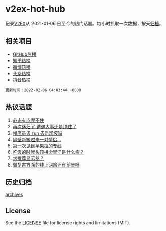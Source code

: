 # v2ex-hot-hub

 记录[V2EX](https://www.v2ex.com/)从 2021-01-06 日至今的热门话题。每小时抓取一次数据，按天[归档](archives)。
 
 ## 相关项目

- [GitHub热榜](https://github.com/snaildev/github-hot-hub)
- [知乎热榜](https://github.com/snaildev/zhihu-hot-hub)
- [微博热榜](https://github.com/snaildev/weibo-hot-hub)
- [头条热榜](https://github.com/snaildev/toutiao-hot-hub)
- [抖音热榜](https://github.com/snaildev/douyin-hot-hub)


 `更新时间：2022-02-06 04:03:44 +0800`

## 热议话题

1. [心态有点绷不住](https://www.v2ex.com/t/831937)
1. [再次迷茫了 遭遇大事还是顶住了](https://www.v2ex.com/t/831970)
1. [程序员该 run 去新加坡吗](https://www.v2ex.com/t/831971)
1. [隔壁新搬过来一对情侣...](https://www.v2ex.com/t/831996)
1. [第一次见到苹果拉的专线](https://www.v2ex.com/t/831950)
1. [吃饭的时候头顶拼命冒汗是什么病？](https://www.v2ex.com/t/831954)
1. [求推荐显示器？](https://www.v2ex.com/t/831942)
1. [做复古方面的线上网站还有前景吗](https://www.v2ex.com/t/831953)

## 历史归档

[archives](archives)

## License

See the [LICENSE](LICENSE) file for license rights and limitations (MIT).
